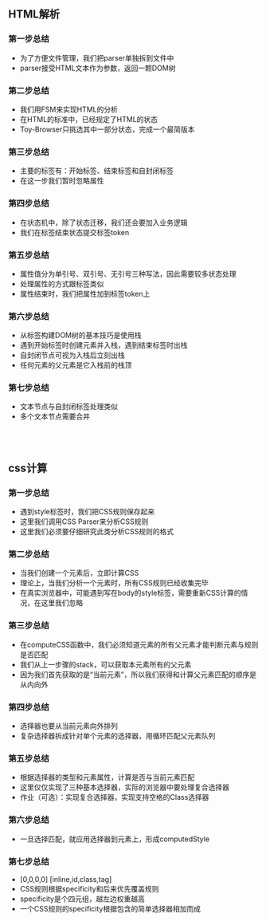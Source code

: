 ## HTML解析
### 第一步总结
* 为了方便文件管理，我们把parser单独拆到文件中
* parser接受HTML文本作为参数，返回一颗DOM树

### 第二步总结
* 我们用FSM来实现HTML的分析
* 在HTML的标准中，已经规定了HTML的状态
* Toy-Browser只挑选其中一部分状态，完成一个最简版本

### 第三步总结
* 主要的标签有：开始标签、结束标签和自封闭标签
* 在这一步我们暂时忽略属性

### 第四步总结
* 在状态机中，除了状态迁移，我们还会要加入业务逻辑
* 我们在标签结束状态提交标签token

### 第五步总结
* 属性值分为单引号、双引号、无引号三种写法，因此需要较多状态处理
* 处理属性的方式跟标签类似
* 属性结束时，我们把属性加到标签token上

### 第六步总结
* 从标签构建DOM树的基本技巧是使用栈
* 遇到开始标签时创建元素并入栈，遇到结束标签时出栈
* 自封闭节点可视为入栈后立刻出栈
* 任何元素的父元素是它入栈前的栈顶

### 第七步总结
* 文本节点与自封闭标签处理类似
* 多个文本节点需要合并

<br>
<br>

## css计算
### 第一步总结
* 遇到style标签时，我们把CSS规则保存起来
* 这里我们调用CSS Parser来分析CSS规则
* 这里我们必须要仔细研究此类分析CSS规则的格式

### 第二步总结
* 当我们创建一个元素后，立即计算CSS
* 理论上，当我们分析一个元素时，所有CSS规则已经收集完毕
* 在真实浏览器中，可能遇到写在body的style标签，需要重新CSS计算的情况，在这里我们忽略

### 第三步总结
* 在computeCSS函数中，我们必须知道元素的所有父元素才能判断元素与规则是否匹配
* 我们从上一步骤的stack，可以获取本元素所有的父元素
* 因为我们首先获取的是“当前元素”，所以我们获得和计算父元素匹配的顺序是从内向外

### 第四步总结
* 选择器也要从当前元素向外排列
* 复杂选择器拆成针对单个元素的选择器，用循环匹配父元素队列

### 第五步总结
* 根据选择器的类型和元素属性，计算是否与当前元素匹配
* 这里仅仅实现了三种基本选择器，实际的浏览器中要处理复合选择器
* 作业（可选）：实现复合选择器，实现支持空格的Class选择器

### 第六步总结
* 一旦选择匹配，就应用选择器到元素上，形成computedStyle

### 第七步总结
* [0,0,0,0] [inline,id,class,tag]
* CSS规则根据specificity和后来优先覆盖规则
* specificity是个四元组，越左边权重越高
* 一个CSS规则的specificity根据包含的简单选择器相加而成